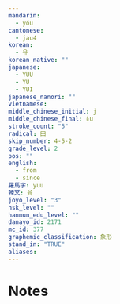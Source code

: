 ```yaml
---
mandarin:
  - yóu
cantonese:
  - jau4
korean:
  - 유
korean_native: ""
japanese:
  - YUU
  - YU
  - YUI
japanese_nanori: ""
vietnamese:
middle_chinese_initial: j
middle_chinese_final: ɨu
stroke_count: "5"
radical: 田
skip_number: 4-5-2
grade_level: 2
pos: ""
english:
  - from
  - since
羅馬字: yuu
韓文: 윳
joyo_level: "3"
hsk_level: ""
hanmun_edu_level: ""
danayo_id: 2171
mc_id: 377
graphemic_classification: 象形
stand_in: "TRUE"
aliases:
---
```


# Notes
